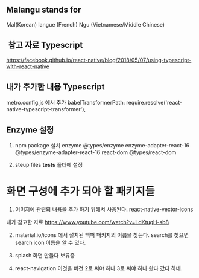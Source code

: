 ## Malangu stands for

Mal(Korean) langue (French) Ngu (Vietnamese/Middle Chinese)


##  참고 자료 Typescript

https://facebook.github.io/react-native/blog/2018/05/07/using-typescript-with-react-native

## 내가 추가한 내용 Typescript

metro.config.js 에서
추가 babelTransformerPath: require.resolve('react-native-typescript-transformer'),

## Enzyme 설정

1. npm package 설치
enzyme @types/enzyme
enzyme-adapter-react-16 @types/enzyme-adapter-react-16
react-dom   @types/react-dom

2. steup files __tests__ 폴더에 설정


<!-- native-base
styled-components
react-navigation
react-native-tts
react-native-device-info
react-native-animatable
react-native-firebase
react-native-firebase-admob
react-native-firebase-analytics
firebase-crashlytics
react-native-sqlite-storage
react-typeorm -->

# 화면 구성에 추가 되야 할 패키지들 

1. 이미지에 관련되 내용을 추가 하기 위해서 사용된다.
react-native-vector-icons

내가 참고한 자료 https://www.youtube.com/watch?v=LdKtugH-sb8

2. material.io/icons 에서 설치된 백퍼 패키지의 이름을 찾는다. search를 찾으면 search icon 이름을 알 수 있다.

3. splash 화면 만들다 보류중

4. react-navigation 이것을 버전 2로 써야 하나 3로 써야 하나 왔다 갔다 하네.